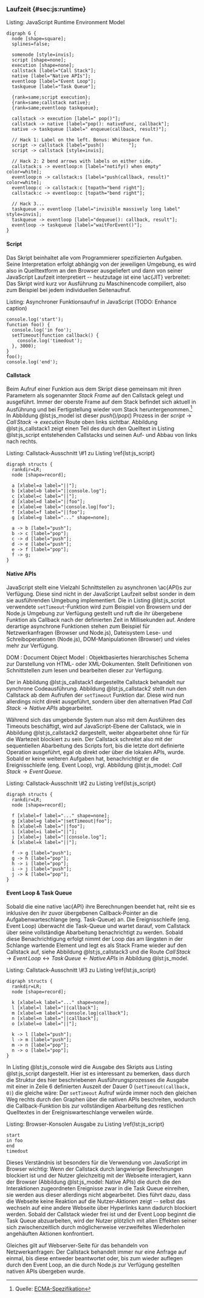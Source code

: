 ### Laufzeit {#sec:js:runtime}

Listing: JavaScript Runtime Environment Model

~~~{#lst:js_model .dot format=png}
digraph G {
  node [shape=square];
  splines=false;

  somenode [style=invis];
  script [shape=none];
  execution [shape=none];
  callstack [label="Call Stack"];
  native [label="Native APIs"];
  eventloop [label="Event Loop"];
  taskqueue [label="Task Queue"];

  {rank=same;script execution};
  {rank=same;callstack native};
  {rank=same;eventloop taskqueue};

  callstack -> execution [label=" pop()"];
  callstack -> native [label="pop(): nativeFunc, callback"];
  native -> taskqueue [label=" enqueue(callback, result)"];

  // Hack 1: Label on the left. Bonus: Whitespace fun.
  script -> callstack [label="push()         "];
  script -> callstack [style=invis];

  // Hack 2: 2 bend arrows with labels on either side.
  callstack:s -> eventloop:n [label="notify() when empty" color=white];
  eventloop:n -> callstack:s [label="push(callback, result)" color=white];
  eventloop:c -> callstack:c [topath="bend right"];
  callstack:c -> eventloop:c [topath="bend right"];

  // Hack 3...
  taskqueue -> eventloop [label="invisible massively long label" style=invis];
  taskqueue -> eventloop [label="dequeue(): callback, result"];
  eventloop -> taskqueue [label="waitForEvent()"];
}
~~~


#### Script
Das Skript beinhaltet alle vom Programmierer spezifizierten Aufgaben. Seine Interpretation erfolgt abhängig von der jeweiligen Umgebung, es wird also in Quelltextform an den Browser ausgeliefert und dann von seiner JavaScript Laufzeit interpretiert -- heutzutage ist eine \ac{JIT} verbreitet: Das Skript wird kurz vor Ausführung zu Maschinencode compiliert, also zum Beispiel bei jedem individuellen Seitenaufruf.

Listing: Asynchroner Funktionsaufruf in JavaScript (TODO: Enhance caption)

~~~{#lst:js_script .javascript}
console.log('start');
function foo() {
  console.log('in foo');
  setTimeout(function callback() { 
    console.log('timedout'); 
  }, 3000);
}
foo();
console.log('end');
~~~


#### Callstack
Beim Aufruf einer Funktion aus dem Skript diese gemeinsam mit ihren Parametern als sogenannter *Stack Frame* auf den Callstack gelegt und ausgeführt. Immer der oberste Frame auf dem Stack befindet sich aktuell in Ausführung und bei Fertigstellung wieder vom Stack heruntergenommen.[^ecma_callstack] In Abbildung @lst:js_model ist dieser $push()/pop()$ Prozess in der $script \rightarrow Call\,Stack \rightarrow execution$ Route oben links sichtbar. Abbildung @lst:js_callstack1 zeigt einen Teil des durch den Quelltext in Listing @lst:js_script entstehenden Callstacks und seinen Auf- und Abbau von links nach rechts.

[^ecma_callstack]: Quelle: [ECMA-Spezifikation](http://www.ecma-international.org/ecma-262/5.1#sec-10.3)

Listing: Callstack-Ausschnitt \\#1 zu Listing \\ref{lst:js_script}

~~~{#lst:js_callstack1 .dot format=png scale=.33}
digraph structs {
  rankdir=LR;
  node [shape=record];

  a [xlabel=a label="||"];
  b [xlabel=b label="||console.log"];
  c [xlabel=c label="||"];
  d [xlabel=d label="||foo"];
  e [xlabel=e label="|console.log|foo"];
  f [xlabel=f label="||foo"];
  g [xlabel=g label="..." shape=none];

  a -> b [label="push"];
  b -> c [label="pop"];
  c -> d [label="push"];
  d -> e [label="push"];
  e -> f [label="pop"];
  f -> g;
}
~~~


#### Native APIs
JavaScript stellt eine Vielzahl Schnittstellen zu asynchronen \ac{API}s zur Verfügung. Diese sind nicht in der JavaScript Laufzeit selbst sonder in dem sie ausführenden Umgebung implementiert. Die in Listing @lst:js_script verwendete `setTimeout`-Funktion wird zum Beispiel von Browsern und der Node.js Umgebung zur Verfügung gestellt und ruft die ihr übergebene Funktion als Callback nach der definierten Zeit in Millisekunden auf. Andere derartige asynchrone Funktionen stehen zum Beispiel für Netzwerkanfragen (Browser und Node.js), Dateisystem Lese- und Schreiboperationen (Node.js), DOM-Manipulationen (Browser) und vieles mehr zur Verfügung. 

DOM
: Document Object Model
: Objektbasiertes hierarchisches Schema zur Darstellung von HTML- oder XML-Dokumenten. Stellt Definitionen von Schnittstellen zum lesen und bearbeiten dieser zur Verfügung.

Der in Abbildung @lst:js_callstack1 dargestellte Callstack behandelt nur synchrone Codeausführung. Abbildung @lst:js_callstack2 stellt nun den Callstack ab dem Aufrufen der `setTimeout` Funktion dar. Diese wird nun allerdings nicht direkt ausgeführt, sondern über den alternativen Pfad $Call\,Stack \rightarrow Native\,APIs$ abgearbeitet.

Während sich das umgebende System nun also mit dem Ausführen des Timeouts beschäftigt, wird auf JavaScript-Ebene der Callstack, wie in Abbildung @lst:js_callstack2 dargestellt, weiter abgearbeitet ohne für für die Wartezeit blockiert zu sein. Der Callstack schreitet also mit der sequentiellen Abarbeitung des Scripts fort, bis die letzte dort definierte Operation ausgeführt, egal ob direkt oder über die lokalen APIs, wurde. Sobald er keine weiteren Aufgaben hat, benachrichtigt er die Ereignisschleife (eng. Event Loop), vrgl. Abbildung @lst:js_model: $Call\,Stack \rightarrow Event\,Queue$.

Listing: Callstack-Ausschnitt \\#2 zu Listing \\ref{lst:js_script}

~~~{#lst:js_callstack2 .dot format=png scale=.33}
digraph structs {
  rankdir=LR;
  node [shape=record];

  f [xlabel=f label="..." shape=none];
  g [xlabel=g label="|setTimeout|foo"];
  h [xlabel=h label="||foo"];
  i [xlabel=i label="||"];
  j [xlabel=j label="||console.log"];
  k [xlabel=k label="||"];

  f -> g [label="push"];
  g -> h [label="pop"];
  h -> i [label="pop"];
  i -> j [label="push"];
  j -> k [label="pop"];
}
~~~


#### Event Loop & Task Queue
Sobald die eine native \ac{API} ihre Berechnungen beendet hat, reiht sie es inklusive den ihr zuvor übergebenen Callback-Pointer an die Aufgabenwarteschlange (eng. Task-Queue) an. Die Ereignisschleife (eng. Event Loop) überwacht die Task-Queue und wartet darauf, vom Callstack über seine vollständige Abarbeitung benachrichtigt zu werden. Sobald diese Benachrichtigung erfolgt nimmt der Loop das am längsten in der Schlange wartende Element und legt es als Stack Frame wieder auf den Callstack auf, siehe Abbildung @lst:js_callstack3 und die Route $Call\,Stack \rightarrow Event\,Loop \leftrightarrow Task\,Queue \leftarrow Native\,APIs$ in Abbildung @lst:js_model.

Listing: Callstack-Ausschnitt \\#3 zu Listing \\ref{lst:js_script}

~~~{#lst:js_callstack3 .dot format=png scale=.33}
digraph structs {
  rankdir=LR;
  node [shape=record];

  k [xlabel=k label="..." shape=none];
  l [xlabel=l label="||callback"];
  m [xlabel=m label="|console.log|callback"];
  n [xlabel=n label="||callback"];
  o [xlabel=o label="||"];

  k -> l [label="push"];
  l -> m [label="push"];
  m -> n [label="pop"];
  n -> o [label="pop"];
}
~~~

In Listing @lst:js_console wird die Ausgabe des Skripts aus Listing @lst:js_script dargestellt. Hier ist es interessant zu bemerken, dass durch die Struktur des hier beschriebenen Ausführungsprozesses die Ausgabe mit einer in Zeile 6 definierten Auszeit der Dauer $0$ (`setTimeout(callback, 0)`) die gleiche wäre: Der `setTimeout` Aufruf würde immer noch den gleichen Weg rechts durch den Graphen über die nativen APIs beschreiten, wodurch die Callback-Funktion bis zur vollständigen Abarbeitung des restlichen Quelltextes in der Ereigniswarteschlange verweilen würde.

Listing: Browser-Konsolen Ausgabe zu Listing \\ref{lst:js_script}

~~~{#lst:js_console .raw}
start
in foo
end
timedout
~~~

Dieses Verständnis ist besonders für die Verwendung von JavaScript im Browser wichtig: Wenn der Callstack durch langwierige Berechnungen blockiert ist und der Nutzer gleichzeitig mit der Webseite interagiert, kann der Browser (Abbildung @lst:js_model: Native APIs) die durch die den Interaktionen zugeordneten Ereignisse zwar in die Task Queue einreihen, sie werden aus dieser allerdings nicht abgearbeitet. Dies führt dazu, dass die Webseite keine Reaktion auf die Nutzer-Aktionen zeigt -- selbst das wechseln auf eine andere Webseite über Hyperlinks kann dadurch blockiert werden. Sobald der Callstack wieder frei ist und der Event Loop beginnt die Task Queue abzuarbeiten, wird der Nutzer plötzlich mit allen Effekten seiner sich zwischenzeitlich durch möglicherweise verzweifeltes Wiederholen angehäuften Aktionen konfrontiert.

Gleiches gilt auf Webserver-Seite für das behandeln von Netzwerkanfragen: Der Callstack behandelt immer nur eine Anfrage auf einmal, bis diese entweder beantwortet oder, bis zum wieder auflegen durch den Event Loop, an die durch Node.js zur Verfügung gestellten nativen APIs übergeben wurde.
